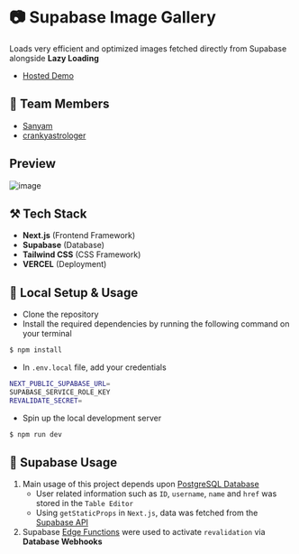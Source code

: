 # 📷 Supabase Image Gallery

Loads very efficient and optimized images fetched directly from Supabase alongside **Lazy Loading**

- [Hosted Demo](image-gallery-kohl-three.vercel.app)

## 🤼 Team Members

- [Sanyam](https://github.com/SanyamPunia/)
- [crankyastrologer](https://github.com/crankyastrologer)

## Preview

![image](https://user-images.githubusercontent.com/35108041/185815617-2344f35d-2f36-41bb-9426-dbfa1f42cbb9.png)

## ⚒ Tech Stack

- **Next.js** (Frontend Framework)
- **Supabase** (Database)
- **Tailwind CSS** (CSS Framework)
- **VERCEL** (Deployment)

## 📐 Local Setup & Usage

- Clone the repository
- Install the required dependencies by running the following command on your terminal

```bash
$ npm install
```

- In `.env.local` file, add your credentials

```bash
NEXT_PUBLIC_SUPABASE_URL=
SUPABASE_SERVICE_ROLE_KEY
REVALIDATE_SECRET=
```

- Spin up the local development server

```bash
$ npm run dev
```

## 📅 Supabase Usage
1) Main usage of this project depends upon [PostgreSQL Database](https://supabase.com/docs/guides/database#postgres-or-postgresql)
    * User related information such as `ID`, `username`, `name` and `href` was stored in the `Table Editor`
    * Using `getStaticProps` in `Next.js`, data was fetched from the [Supabase API](https://supabase.com/docs/guides/api)
2) Supabase [Edge Functions](https://supabase.com/docs/guides/functions) were used to activate `revalidation` via **Database Webhooks**